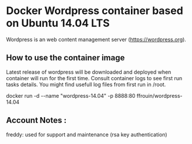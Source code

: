# Docker Wordpress container based on Ubuntu 14.04 LTS

Wordpress is an web content management server (https://wordpress.org).

## How to use the container image

Latest release of wordpress will be downloaded and deployed when container will run for the first time. Consult container logs to see first run tasks details. You might find usefull log files from first run in /root.

docker run -d --name "wordpress-14.04" -p 8888:80 ffrouin/wordpress-14.04

## Account Notes :
freddy: used for support and maintenance (rsa key authentication)

